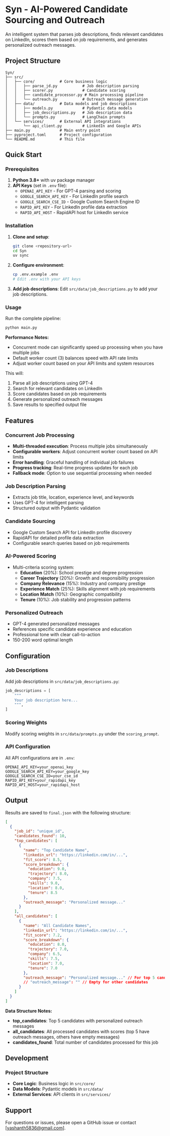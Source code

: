 # Syn - AI-Powered Candidate Sourcing and Outreach

An intelligent system that parses job descriptions, finds relevant candidates on LinkedIn, scores them based on job requirements, and generates personalized outreach messages.

## Project Structure

```
Syn/
├── src/
│   ├── core/           # Core business logic
│   │   ├── parse_jd.py           # Job description parsing
│   │   ├── scorer.py             # Candidate scoring
│   │   ├── candidate_processor.py # Main processing pipeline
│   │   └── outreach.py           # Outreach message generation
│   ├── data/           # Data models and job descriptions
│   │   ├── models.py             # Pydantic data models
│   │   ├── job_descriptions.py   # Job description data
│   │   └── prompts.py            # LangChain prompts
│   └── services/       # External API integrations
│       └── api_client.py         # LinkedIn and Google APIs
├── main.py             # Main entry point
├── pyproject.toml      # Project configuration
└── README.md           # This file
```

## Quick Start

### Prerequisites

1. **Python 3.8+** with uv package manager
2. **API Keys** (set in `.env` file):
   - `OPENAI_API_KEY` - For GPT-4 parsing and scoring
   - `GOOGLE_SEARCH_API_KEY` - For LinkedIn profile search
   - `GOOGLE_SEARCH_CSE_ID` - Google Custom Search Engine ID
   - `RAPID_API_KEY` - For LinkedIn profile data extraction
   - `RAPID_API_HOST` - RapidAPI host for LinkedIn service

### Installation

1. **Clone and setup**:
   ```bash
   git clone <repository-url>
   cd Syn
   uv sync
   ```

2. **Configure environment**:
   ```bash
   cp .env.example .env
   # Edit .env with your API keys
   ```

3. **Add job descriptions**:
   Edit `src/data/job_descriptions.py` to add your job descriptions.

### Usage

Run the complete pipeline:
```bash
python main.py
```

**Performance Notes:**
- Concurrent mode can significantly speed up processing when you have multiple jobs
- Default worker count (3) balances speed with API rate limits
- Adjust worker count based on your API limits and system resources

This will:
1. Parse all job descriptions using GPT-4
2. Search for relevant candidates on LinkedIn
3. Score candidates based on job requirements
4. Generate personalized outreach messages
5. Save results to specified output file

## Features

### Concurrent Job Processing
- **Multi-threaded execution**: Process multiple jobs simultaneously
- **Configurable workers**: Adjust concurrent worker count based on API limits
- **Error handling**: Graceful handling of individual job failures
- **Progress tracking**: Real-time progress updates for each job
- **Fallback mode**: Option to use sequential processing when needed

### Job Description Parsing
- Extracts job title, location, experience level, and keywords
- Uses GPT-4 for intelligent parsing
- Structured output with Pydantic validation

### Candidate Sourcing
- Google Custom Search API for LinkedIn profile discovery
- RapidAPI for detailed profile data extraction
- Configurable search queries based on job requirements

### AI-Powered Scoring
- Multi-criteria scoring system:
  - **Education** (20%): School prestige and degree progression
  - **Career Trajectory** (20%): Growth and responsibility progression
  - **Company Relevance** (15%): Industry and company prestige
  - **Experience Match** (25%): Skills alignment with job requirements
  - **Location Match** (10%): Geographic compatibility
  - **Tenure** (10%): Job stability and progression patterns

### Personalized Outreach
- GPT-4 generated personalized messages
- References specific candidate experience and education
- Professional tone with clear call-to-action
- 150-200 word optimal length

## Configuration

### Job Descriptions
Add job descriptions in `src/data/job_descriptions.py`:
```python
job_descriptions = [
    """
    Your job description here...
    """,
]
```

### Scoring Weights
Modify scoring weights in `src/data/prompts.py` under the `scoring_prompt`.

### API Configuration
All API configurations are in `.env`:
```env
OPENAI_API_KEY=your_openai_key
GOOGLE_SEARCH_API_KEY=your_google_key
GOOGLE_SEARCH_CSE_ID=your_cse_id
RAPID_API_KEY=your_rapidapi_key
RAPID_API_HOST=your_rapidapi_host
```

## Output

Results are saved to `final.json` with the following structure:
```json
[
  {
    "job_id": "unique_id",
    "candidates_found": 10,
    "top_candidates": [
      {
        "name": "Top Candidate Name",
        "linkedin_url": "https://linkedin.com/in/...",
        "fit_score": 8.5,
        "score_breakdown": {
          "education": 9.0,
          "trajectory": 8.0,
          "company": 7.5,
          "skills": 9.0,
          "location": 8.0,
          "tenure": 8.5
        },
        "outreach_message": "Personalized message..."
      }
    ],
    "all_candidates": [
      {
        "name": "All Candidate Names",
        "linkedin_url": "https://linkedin.com/in/...",
        "fit_score": 7.2,
        "score_breakdown": {
          "education": 8.0,
          "trajectory": 7.0,
          "company": 6.5,
          "skills": 7.5,
          "location": 7.0,
          "tenure": 7.0
        },
        "outreach_message": "Personalized message..." // For top 5 candidates
        // "outreach_message": "" // Empty for other candidates
      }
    ]
  }
]
```

**Data Structure Notes:**
- **top_candidates**: Top 5 candidates with personalized outreach messages
- **all_candidates**: All processed candidates with scores (top 5 have outreach messages, others have empty messages)
- **candidates_found**: Total number of candidates processed for this job

## Development

### Project Structure
- **Core Logic**: Business logic in `src/core/`
- **Data Models**: Pydantic models in `src/data/`
- **External Services**: API clients in `src/services/`

## Support

For questions or issues, please open a GitHub issue or contact [yashanth5836@gmail.com].
